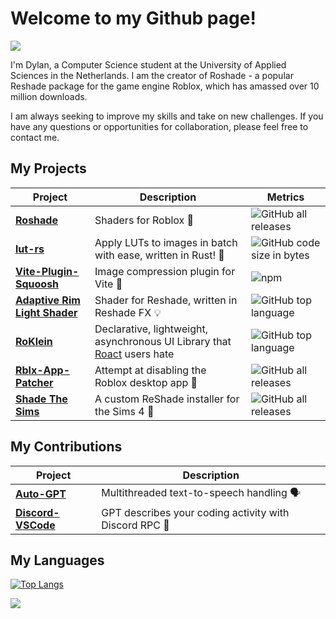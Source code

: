 # Welcome to my Github page!
![](https://img.shields.io/badge/zeal1-7289da?logo=discord&logoColor=7289da&labelColor=white)

I'm Dylan, a Computer Science student at the University of Applied Sciences in the Netherlands. I am the creator of Roshade - a popular Reshade package for the game engine Roblox, which has amassed over 10 million downloads.

I am always seeking to improve my skills and take on new challenges. If you have any questions or opportunities for collaboration, please feel free to contact me.

## My Projects
| Project | Description | Metrics |
| --- | --- | --- |
| **[Roshade](https://github.com/bituq/Roshade)** | Shaders for Roblox 🎨 | ![GitHub all releases](https://img.shields.io/github/downloads/bituq/Roshade/total?style=for-the-badge) |
| **[lut-rs](https://github.com/bituq/lut-rs)** | Apply LUTs to images in batch with ease, written in Rust! 🎨 | ![GitHub code size in bytes](https://img.shields.io/github/languages/code-size/bituq/lut-rs?style=for-the-badge) |
| **[Vite-Plugin-Squoosh](https://github.com/bituq/vite-plugin-squoosh)** | Image compression plugin for Vite 📸 | ![npm](https://img.shields.io/npm/dm/vite-plugin-squoosh?style=for-the-badge) |
| **[Adaptive Rim Light Shader](https://github.com/bituq/ZealShaders)** | Shader for Reshade, written in Reshade FX 💡 | ![GitHub top language](https://img.shields.io/github/languages/top/bituq/ZealShaders?style=for-the-badge) |
| **[RoKlein](https://github.com/bituq/RoKlein)** | Declarative, lightweight, asynchronous UI Library that [Roact](https://roblox.github.io/roact/) users hate | ![GitHub top language](https://img.shields.io/github/languages/top/bituq/RoKlein?style=for-the-badge) |
| **[Rblx-App-Patcher](https://github.com/bituq/roblox-app-patcher)** | Attempt at disabling the Roblox desktop app 🔧 | ![GitHub all releases](https://img.shields.io/github/downloads/bituq/roblox-app-patcher/total?style=for-the-badge) |
| **[Shade The Sims](https://github.com/shade-the-sims/setup)** | A custom ReShade installer for the Sims 4 🎨 | ![GitHub all releases](https://img.shields.io/github/downloads/shade-the-sims/setup/total?style=for-the-badge) |

## My Contributions
| Project | Description |
| ------- | ----------- |
| **[Auto-GPT](https://github.com/Significant-Gravitas/Auto-GPT/pull/242)** | Multithreaded text-to-speech handling 🗣️ |
| **[Discord-VSCode](https://github.com/bituq/discord-vscode/tree/gpt)** | GPT describes your coding activity with Discord RPC 🤖 |

## My Languages
[![Top Langs](https://github-readme-stats.vercel.app/api/top-langs/?username=bituq&langs_count=8&layout=compact&theme=transparent)](https://github.com/bituq/github-readme-stats)

![](https://komarev.com/ghpvc/?username=bituq&style=for-the-badge)
